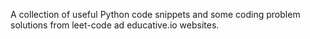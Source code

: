 A collection of useful Python code snippets and some coding problem solutions from leet-code ad educative.io websites.
